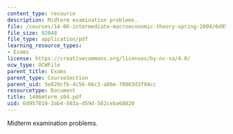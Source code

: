 ```yaml
---
content_type: resource
description: Midterm examination problems.
file: /courses/14-06-intermediate-macroeconomic-theory-spring-2004/6d9578103ab4503ad59d582ceba68820_1406mterm_s04.pdf
file_size: 92048
file_type: application/pdf
learning_resource_types:
- Exams
license: https://creativecommons.org/licenses/by-nc-sa/4.0/
ocw_type: OCWFile
parent_title: Exams
parent_type: CourseSection
parent_uid: 5e829cfb-4c56-66c3-a80e-70963d3f94cc
resourcetype: Document
title: 1406mterm_s04.pdf
uid: 6d957810-3ab4-503a-d59d-582ceba68820
---
```

Midterm examination problems.